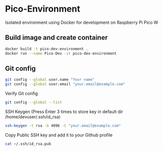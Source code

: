 # Pico-Environment
Isolated environment using Docker for development on Raspberry Pi Pico W


## Build image and create container
```bash
docker build -t pico-dev-environment .
docker run --name Pico-Dev -it pico-dev-environment
```

## Git config
```bash
git config --global user.name "Your name"
git config --global user.email "your.email@example.com"
```
Verify Git config
```bash
git config --global --list 
```
SSH Keygen (Press Enter 3 times to store key in default dir /home/devuser/.ssh/id_rsa)
```bash
ssh-keygen -t rsa -b 4096 -C "your.email@example.com"
```
Copy Public SSH key and add it to your Github profile
```bash
cat ~/.ssh/id_rsa.pub
```
